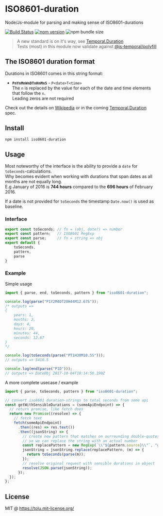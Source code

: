 # ISO8601-duration

Node/Js-module for parsing and making sense of ISO8601-durations

[![Build Status](https://img.shields.io/endpoint.svg?url=https%3A%2F%2Factions-badge.atrox.dev%2Ftolu%2Fiso8601-duration%2Fbadge&style=popout)][gh-action]
[![npm version](https://img.shields.io/npm/v/iso8601-duration.svg)][npm]
![npm bundle size][bundlephobia]

> A new standard is on it's way, see [Temporal.Duration](https://tc39.es/proposal-temporal/docs/duration.html)  
> Tests (most) in this module now validate against [@js-temporal/polyfill](https://www.npmjs.com/package/@js-temporal/polyfill)

## The ISO8601 duration format

Durations in ISO8601 comes in this string format:

- **`PnYnMnWnDTnHnMnS`** - `P<date>T<time>`  
  The `n` is replaced by the value for each of the date and time elements that follow the `n`.  
  Leading zeros are not required

Check out the details on [Wikipedia](https://en.wikipedia.org/wiki/ISO_8601#Durations) or in the coming [Temporal.Duration](https://tc39.es/proposal-temporal/docs/duration.html) spec.

## Install

```sh
npm install iso8601-duration
```

## Usage

Most noteworthy of the interface is the ability to provide a `date` for `toSeconds`-calculations.  
Why becomes evident when working with durations that span dates as all months are not equally long.  
E.g January of 2016 is **744 hours** compared to the **696 hours** of February 2016.

If a date is not provided for `toSeconds` the timestamp `Date.now()` is used as baseline.

### Interface

```js
export const toSeconds; // fn = (obj, date?) => number
export const pattern;   // ISO8601 RegExp
export const parse;     // fn = string => obj
export default {
	toSeconds,
	pattern,
	parse
}
```

### Example

Simple usage

```js
import { parse, end, toSeconds, pattern } from "iso8601-duration";

console.log(parse("P1Y2M4DT20H44M12.67S"));
/* outputs =>
{
	years: 1,
	months: 2,
	days: 4,
	hours: 20,
	minutes: 44,
	seconds: 12.67
}
*/

console.log(toSeconds(parse("PT1H30M10.5S")));
// outputs => 5410.5

console.log(end(parse("P1D")));
// outputs => DateObj 2017-10-04T10:14:50.190Z
```

A more complete usecase / example

```js
import { parse, toSeconds, pattern } from "iso8601-duration";

// convert iso8601 duration-strings to total seconds from some api
const getWithSensibleDurations = (someApiEndpoint) => {
  // return promise, like fetch does
  return new Promise((resolve) => {
    // fetch text
    fetch(someApiEndpoint)
      .then((res) => res.text())
      .then((jsonString) => {
        // create new pattern that matches on surrounding double-quotes
        // so we can replace the string with an actual number
        const replacePattern = new RegExp(`\\"${pattern.source}\\"`, "g");
        jsonString = jsonString.replace(replacePattern, (m) => {
          return toSeconds(parse(m));
        });
        // resolve original request with sensible durations in object
        resolve(JSON.parse(jsonString));
      });
  });
};
```

## License

MIT @ https://tolu.mit-license.org/

[gh-action]: https://actions-badge.atrox.dev/tolu/iso8601-duration/goto
[npm]: https://www.npmjs.com/package/iso8601-duration "npm package"
[bundlephobia]: https://img.shields.io/bundlephobia/minzip/iso8601-duration

